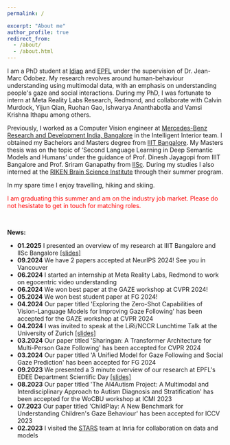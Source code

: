 ```yaml
---
permalink: /

excerpt: "About me"
author_profile: true
redirect_from: 
  - /about/
  - /about.html
---
```


I am a PhD student at [Idiap](https://www.idiap.ch/en) and [EPFL](https://www.epfl.ch/en/) under the supervision of Dr. Jean-Marc Odobez. My research revolves around human-behaviour understanding using multimodal data, with an emphasis on understanding people's gaze and social interactions. During my PhD, I was fortunate to intern at Meta Reality Labs Research, Redmond, and collaborate with Calvin Murdock, Yijun Qian, Ruohan Gao, Ishwarya Ananthabotla and Vamsi Krishna Ithapu among others.

Previously, I worked as a Computer Vision engineer at [Mercedes-Benz Research and Development India, Bangalore](https://www.mbrdi.co.in/) in the Intelligent Interior team. I obtained my Bachelors and Masters degree from [IIIT Bangalore](https://www.iiitb.ac.in/). My Masters thesis was on the topic of ‘Second Language Learning in Deep Semantic Models and Humans’ under the guidance of Prof. Dinesh Jayagopi from IIIT Bangalore and Prof. Sriram Ganapathy from [IISc](https://iisc.ac.in/). During my studies I also interned at the [RIKEN Brain Science Institute](https://cbs.riken.jp/en/) through their summer program.  

In my spare time I enjoy travelling, hiking and skiing.

<span style="color:red"> I am graduating this summer and am on the industry job market. Please do not hesistate to get in touch for matching roles. </span>

<br/>

**News:**
* __01.2025__ I presented an overview of my research at IIIT Bangalore and IISc Bangalore [[slides]](https://docs.google.com/presentation/d/1buEHaiawJBUszb9ve4e-hHcUn3UHnZ8c/edit?usp=sharing&ouid=116028021929448940764&rtpof=true&sd=true)
* __09.2024__ We have 2 papers accepted at NeurIPS 2024! See you in Vancouver
* __06.2024__ I started an internship at Meta Reality Labs, Redmond to work on egocentric video understanding
* __06.2024__ We won best paper at the GAZE workshop at CVPR 2024!
* __05.2024__ We won best student paper at FG 2024!
* __04.2024__ Our paper titled 'Exploring the Zero-Shot Capabilities of Vision-Language Models for Improving Gaze Following' has been accepted for the GAZE workshop at CVPR 2024 
* __04.2024__ I was invited to speak at the LiRi/NCCR Lunchtime Talk at the University of Zurich [[slides]](https://docs.google.com/presentation/d/1TXCs4j0S74ftUyqkHpj5yz_LWX3wTQ6Y/edit?usp=sharing&ouid=116028021929448940764&rtpof=true&sd=true)
* __03.2024__ Our paper titled 'Sharingan: A Transformer Architecture for Multi-Person Gaze Following' has been accepted for CVPR 2024
* __03.2024__ Our paper titled 'A Unified Model for Gaze Following and Social Gaze Prediction' has been accepted for FG 2024
* __09.2023__ We presented a 3 minute overview of our research at EPFL's EDEE Department Scientific Day [[slides]](https://docs.google.com/presentation/d/1z2FDS9VBtOI2uCHrxipCIHfBiibSyy_GSD5yyT9PGPM/edit?usp=sharing)
* __08.2023__ Our paper titled 'The AI4Autism Project: A Multimodal and Interdisciplinary Approach to Autism Diagnosis and Stratification' has been accepted for the WoCBU workshop at ICMI 2023
* __07.2023__ Our paper titled 'ChildPlay: A New Benchmark for Understanding Children's Gaze Behaviour' has been accepted for ICCV 2023
* __02.2023__ I visited the [STARS](https://www.inria.fr/en/stars) team at Inria for collaboration on data and models

<!-- * __04.2022__ Our paper titled 'A Modular Multimodal Architecture for Gaze Target Prediction: Application to Privacy-Sensitive Settings' was accepted for the GAZE workshop at CVPR 2022 -->
<!-- * __01.2022__ I successfully passed my candidacy exam at EPFL. Thanks to my jury: Prof. Jean-Marc Odobez, Prof. Alexandre Alahi, Prof. Denis Gilet -->
<!-- * 11.2020 Our paper on 'End-to-End Differentiable 6DoF Object Pose Estimation with Local and Global Constraints' was accepted at the DiffCVGP workshop at NeurIPS 2020 -->
<!-- * 07.2020 Our paper on 'Audiovisual Correspondence Learning in Humans And Machines' was accepted at Interspeech 2020 -->
<!-- * 07.2020 I attended the EEML summer school held in virtual Krakow -->
<!-- * 01.2020 I placed in the top 20% of participants for the Kaggle Autonomous Driving challenge for 6DoF car pose estimation -->
<!-- * 12.2019 I presented our work on 'Second Language Transfer Learning in Humans and Machines using Image Supervision' at ASRU 2019 -->
<!-- * 07.2019 I attended the South East Asian Machine Learning Summer School in Greater Jakarta, Indonesia (~15% accepted). __Awarded runner up for best poster presentation.__ -->
